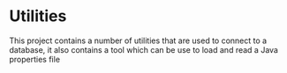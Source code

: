 Utilities
=========

This project contains a number of utilities that are used to connect to a database,
it also contains a tool which can be use to load and read a Java
properties file
